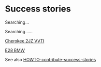 # Success stories

Searching...

Searching......

[Cherokee 2JZ VVTI](https://rusefi.com/forum/viewtopic.php?f=3&t=1832)

[E28 BMW](https://rusefi.com/forum/viewtopic.php?f=3&t=1857)

See also [HOWTO-contribute-success-stories](HOWTO-contribute-success-stories)
